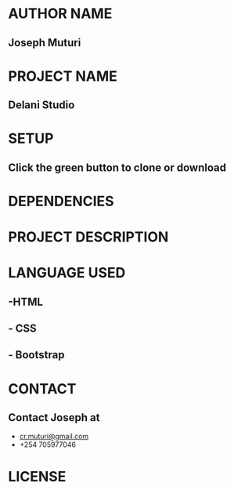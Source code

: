 # AUTHOR NAME
## Joseph Muturi

# PROJECT NAME 
## Delani Studio

# SETUP
## Click the green button to clone or download
# DEPENDENCIES
## 

# PROJECT DESCRIPTION

# LANGUAGE USED
## -HTML
## - CSS 
## - Bootstrap

# CONTACT
## Contact Joseph at
- cr.muturi@gmail.com
- +254 705977046

# LICENSE

